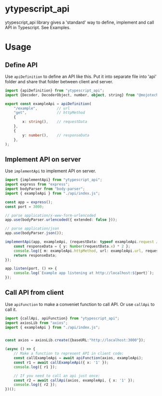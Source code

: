 # ytypescript_api
ytypescript_api library gives a 'standard' way to define, implement and call API in Typescript. See Examples.

# Usage

## Define API
Use `apiDefinition` to define an API like this. Put it into separate file into 'api' folder and share that folder between client and server.
```typescript
import {apiDefinition} from "ytypescript_api";
import {Decoder, DecoderObject, number, object, string} from "@mojotech/json-type-validation";

export const exampleApi = apiDefinition(
    "/example",         // url
    "get",              // httpMethod
    {
        x: string(),    // requestData
    },
    {
        y: number(),    // responseData
    },
);
```

## Implement API on server
Use `implementApi` to implement API on server.
```typescript
import {implementApi} from "ytypescript_api";
import express from "express";
import bodyParser from "body-parser";
import { exampleApi } from "./api/index.js";

const app = express();
const port = 3000;

// parse application/x-www-form-urlencoded
app.use(bodyParser.urlencoded({ extended: false }));

// parse application/json
app.use(bodyParser.json());

implementApi(app, exampleApi, (requestData: typeof exampleApi.request /* uncomment if needed: , req: Request, res: Response*/): typeof exampleApi.response => {
    const responseData = { y: Number(requestData.x) * 2 };
    console.log({ m: exampleApi.httpMethod, url: exampleApi.url, requestData, responseData });
    return responseData;
});

app.listen(port, () => {
    console.log(`Example app listening at http://localhost:${port}`);
});
```

## Call API from client
Use `apiFunction` to make a conveniet function to call API.
Or use `callApi` to call it.
```typescript
import {callApi, apiFunction} from "ytypescript_api";
import axiosLib from "axios";
import { exampleApi } from "./api/index.js";


const axios = axiosLib.create({baseURL:"http://localhost:3000"});

(async () => {
    // Make a function to represent API in client code:
    const callExampleApi = await apiFunction(axios, exampleApi);
    const r1 = await callExampleApi({ x: '1' });
    console.log({ r1 });

    // If you need to call an api just once:
    const r2 = await callApi(axios, exampleApi, { x: '1' });
    console.log({ r2 });
})();

```